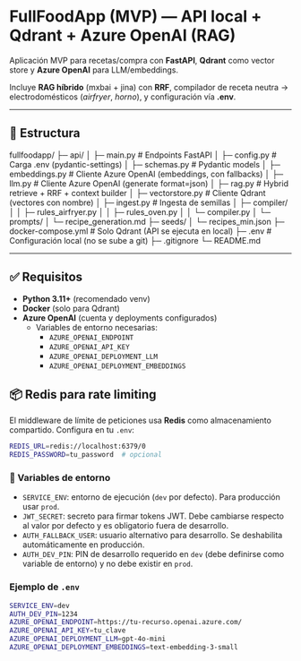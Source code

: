 # FullFoodApp (MVP) — API local + Qdrant + Azure OpenAI (RAG)

Aplicación MVP para recetas/compra con **FastAPI**, **Qdrant** como vector store y **Azure OpenAI** para LLM/embeddings.

Incluye **RAG híbrido** (mxbai + jina) con **RRF**, compilador de receta neutra → electrodomésticos (*airfryer*, *horno*), y configuración vía **.env**.


---

## 📁 Estructura
fullfoodapp/
├─ api/
│ ├─ main.py # Endpoints FastAPI
│ ├─ config.py # Carga .env (pydantic-settings)
│ ├─ schemas.py # Pydantic models
│ ├─ embeddings.py # Cliente Azure OpenAI (embeddings, con fallbacks)
│ ├─ llm.py # Cliente Azure OpenAI (generate format=json)
│ ├─ rag.py # Hybrid retrieve + RRF + context builder
│ ├─ vectorstore.py # Cliente Qdrant (vectores con nombre)
│ ├─ ingest.py # Ingesta de semillas
│ ├─ compiler/
│ │ ├─ rules_airfryer.py
│ │ ├─ rules_oven.py
│ │ └─ compiler.py
│ └─ prompts/
│ └─ recipe_generation.md
├─ seeds/
│ └─ recipes_min.json
├─ docker-compose.yml # Solo Qdrant (API se ejecuta en local)
├─ .env # Configuración local (no se sube a git)
├─ .gitignore
└─ README.md


---

## ✅ Requisitos

- **Python 3.11+** (recomendado venv)
- **Docker** (solo para Qdrant)
- **Azure OpenAI** (cuenta y deployments configurados)
  - Variables de entorno necesarias:
    - `AZURE_OPENAI_ENDPOINT`
    - `AZURE_OPENAI_API_KEY`
    - `AZURE_OPENAI_DEPLOYMENT_LLM`
    - `AZURE_OPENAI_DEPLOYMENT_EMBEDDINGS`


## 📦 Redis para rate limiting

El middleware de límite de peticiones usa **Redis** como almacenamiento compartido. Configura en tu `.env`:

```bash
REDIS_URL=redis://localhost:6379/0
REDIS_PASSWORD=tu_password  # opcional
```

### 🔐 Variables de entorno

- `SERVICE_ENV`: entorno de ejecución (`dev` por defecto). Para producción usar `prod`.
- `JWT_SECRET`: secreto para firmar tokens JWT. Debe cambiarse respecto al valor por defecto y es obligatorio fuera de desarrollo.
- `AUTH_FALLBACK_USER`: usuario alternativo para desarrollo. Se deshabilita automáticamente en producción.
- `AUTH_DEV_PIN`: PIN de desarrollo requerido en `dev` (debe definirse como variable de entorno) y no debe existir en `prod`.

### Ejemplo de `.env`

```bash
SERVICE_ENV=dev
AUTH_DEV_PIN=1234
AZURE_OPENAI_ENDPOINT=https://tu-recurso.openai.azure.com/
AZURE_OPENAI_API_KEY=tu_clave
AZURE_OPENAI_DEPLOYMENT_LLM=gpt-4o-mini
AZURE_OPENAI_DEPLOYMENT_EMBEDDINGS=text-embedding-3-small
```
